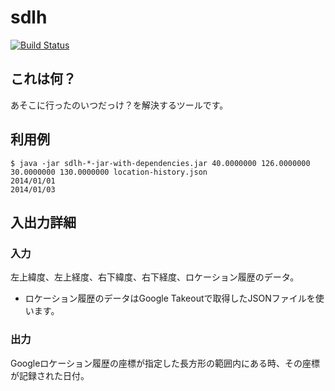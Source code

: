 # sdlh

[![Build Status](https://travis-ci.org/hogehiga/sdlh.svg?branch=master)](https://travis-ci.org/hogehiga/sdlh)

## これは何？
あそこに行ったのいつだっけ？を解決するツールです。

## 利用例
```
$ java -jar sdlh-*-jar-with-dependencies.jar 40.0000000 126.0000000 30.0000000 130.0000000 location-history.json
2014/01/01
2014/01/03
```

## 入出力詳細
### 入力
左上緯度、左上経度、右下緯度、右下経度、ロケーション履歴のデータ。

- ロケーション履歴のデータはGoogle Takeoutで取得したJSONファイルを使います。

### 出力
Googleロケーション履歴の座標が指定した長方形の範囲内にある時、その座標が記録された日付。
